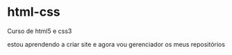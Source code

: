 # html-css
Curso de html5 e css3

estou aprendendo a criar site e agora vou gerenciador os meus repositórios
